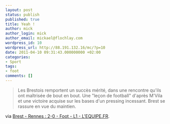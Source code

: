 ```yaml
---
layout: post
status: publish
published: true
title: Yeah !
author: mick
author_login: mick
author_email: mickael@flochlay.com
wordpress_id: 10
wordpress_url: http://88.191.132.16/mc/?p=10
date: 2011-04-10 09:31:43.000000000 +02:00
categories:
- Sport
tags:
- foot
comments: []
---
```

<blockquote>Les Brestois remportent un succès mérité, dans une rencontre qu'ils ont maîtrisée de bout en bout. Une "leçon de football" d'après M'Vila et une victoire acquise sur les bases d'un pressing incessant. Brest se rassure en vue du maintien.</blockquote>
via <a href="http://www.lequipe.fr/Football/20110409_225200_auto_brest-rennes-2-0.html">Brest - Rennes : 2-0 - Foot - L1 - L'EQUIPE.FR</a>.
